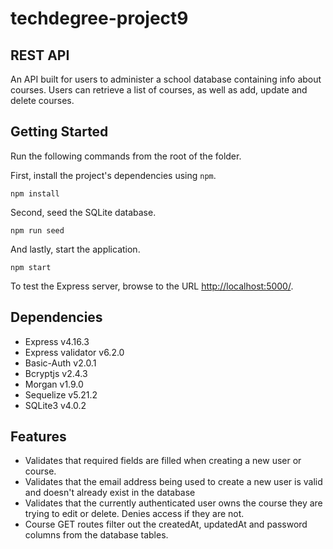 # techdegree-project9

## REST API
An API built for users to administer a school database containing info about courses. Users can retrieve a list of courses, as well as add, update and delete courses.

## Getting Started
Run the following commands from the root of the folder.

First, install the project's dependencies using `npm`.

```
npm install

```

Second, seed the SQLite database.

```
npm run seed
```

And lastly, start the application.

```
npm start
```

To test the Express server, browse to the URL [http://localhost:5000/](http://localhost:5000/).

## Dependencies
- Express v4.16.3
- Express validator v6.2.0
- Basic-Auth v2.0.1
- Bcryptjs v2.4.3
- Morgan v1.9.0
- Sequelize v5.21.2
- SQLite3 v4.0.2

## Features
- Validates that required fields are filled when creating a new user or course.
- Validates that the email address being used to create a new user is valid and doesn't already exist in the database
- Validates that the currently authenticated user owns the course they are trying to edit or delete. Denies access if they are not.
- Course GET routes filter out the createdAt, updatedAt and password columns from the database tables.